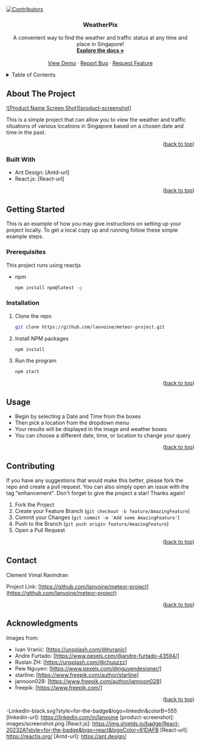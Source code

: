 <div id="top"></div>

<!-- PROJECT SHIELDS -->
<!--
*** I'm using markdown "reference style" links for readability.
*** Reference links are enclosed in brackets [ ] instead of parentheses ( ).
*** See the bottom of this document for the declaration of the reference variables
*** for contributors-url, forks-url, etc. This is an optional, concise syntax you may use.
*** https://www.markdownguide.org/basic-syntax/#reference-style-links
-->
[![Contributors][contributors-shield]][contributors-url]

<h3 align="center">WeatherPix</h3>

  <p align="center">
    A convenient way to find the weather and traffic status at any time and place in Singapore!
    <br />
    <a href="https://github.com/lanvoine/meteor-project"><strong>Explore the docs »</strong></a>
    <br />
    <br />
    <a href="https://github.com/lanvoine/meteor-project">View Demo</a>
    ·
    <a href="https://github.com/lanvoine/meteor-project/issues">Report Bug</a>
    ·
    <a href="https://github.com/lanvoine/meteor-project/issues">Request Feature</a>
  </p>
</div>



<!-- TABLE OF CONTENTS -->
<details>
  <summary>Table of Contents</summary>
  <ol>
    <li>
      <a href="#about-the-project">About The Project</a>
      <ul>
        <li><a href="#built-with">Built With</a></li>
      </ul>
    </li>
    <li>
      <a href="#getting-started">Getting Started</a>
      <ul>
        <li><a href="#prerequisites">Prerequisites</a></li>
        <li><a href="#installation">Installation</a></li>
      </ul>
    </li>
    <li><a href="#usage">Usage</a></li>
    <li><a href="#contributing">Contributing</a></li>
    <li><a href="#contact">Contact</a></li>
    <li><a href="#acknowledgments">Acknowledgments</a></li>
  </ol>
</details>



<!-- ABOUT THE PROJECT -->
## About The Project

[![Product Name Screen Shot][product-screenshot]](https://example.com)

This is a simple project that can allow you to view the weather and traffic situations of various locations in Singapore based on a chosen date and time in the past.

<p align="right">(<a href="#top">back to top</a>)</p>



### Built With

* Ant Design: [Antd-url]
* React.js: [React-url]

<p align="right">(<a href="#top">back to top</a>)</p>



<!-- GETTING STARTED -->
## Getting Started

This is an example of how you may give instructions on setting up your project locally.
To get a local copy up and running follow these simple example steps.

### Prerequisites

This project runs using reactjs
* npm
  ```sh
  npm install npm@latest -g
  ```

### Installation

1. Clone the repo
   ```sh
   git clone https://github.com/lanvoine/meteor-project.git
   ```
2. Install NPM packages
   ```sh
   npm install
   ```
3. Run the program
   ```sh
   npm start
   ```

<p align="right">(<a href="#top">back to top</a>)</p>



<!-- USAGE EXAMPLES -->
## Usage

* Begin by selecting a Date and Time from the boxes
* Then pick a location from the dropdown menu
* Your results will be displayed in the image and weather boxes
* You can choose a different date, time, or location to change your query

<p align="right">(<a href="#top">back to top</a>)</p>

<!-- CONTRIBUTING -->
## Contributing

If you have any suggestions that would make this better, please fork the repo and create a pull request. You can also simply open an issue with the tag "enhancement".
Don't forget to give the project a star! Thanks again!

1. Fork the Project
2. Create your Feature Branch (`git checkout -b feature/AmazingFeature`)
3. Commit your Changes (`git commit -m 'Add some AmazingFeature'`)
4. Push to the Branch (`git push origin feature/AmazingFeature`)
5. Open a Pull Request

<p align="right">(<a href="#top">back to top</a>)</p>

<!-- CONTACT -->
## Contact

Clement Vimal Ravindran

Project Link: [https://github.com/lanvoine/meteor-project](https://github.com/lanvoine/meteor-project)

<p align="right">(<a href="#top">back to top</a>)</p>



<!-- ACKNOWLEDGMENTS -->
## Acknowledgments

Images from:

* Ivan Vranić: [https://unsplash.com/@hvranic]
* Andre Furtado: [https://www.pexels.com/@andre-furtado-43594/]
* Ruslan ZH: [https://unsplash.com/@chupzzz]
* Pew Nguyen: [https://www.pexels.com/@nguyendesigner/]
* starline: [https://www.freepik.com/author/starline]
* jannoon028: [https://www.freepik.com/author/jannoon028]
* freepik: [https://www.freepik.com/]

<p align="right">(<a href="#top">back to top</a>)</p>



<!-- MARKDOWN LINKS & IMAGES -->
<!-- https://www.markdownguide.org/basic-syntax/#reference-style-links -->
[contributors-shield]: https://img.shields.io/github/contributors/github_username/repo_name.svg?style=for-the-badge
[contributors-url]: https://github.com/lanvoine/meteor-project/graphs/contributors
-LinkedIn-black.svg?style=for-the-badge&logo=linkedin&colorB=555
[linkedin-url]: https://linkedin.com/in/lanvoine
[product-screenshot]: images/screenshot.png
[React.js]: https://img.shields.io/badge/React-20232A?style=for-the-badge&logo=react&logoColor=61DAFB
[React-url]: https://reactjs.org/
[Antd-url]: https://ant.design/